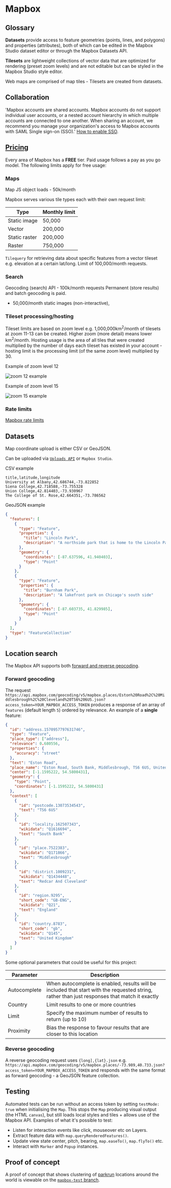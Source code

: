 # Mapbox

## Glossary

**Datasets** provide access to feature geometries (points, lines, and polygons) and properties (attributes), both of which can be edited in the Mapbox Studio dataset editor or through the Mapbox Datasets API.

**Tilesets** are lightweight collections of vector data that are optimized for rendering (preset zoom levels) and are not editable but can be styled in the Mapbox Studio style editor.

Web maps are comprised of map tiles - Tilesets are created from datasets.

## Collaboration

'Mapbox accounts are shared accounts. Mapbox accounts do not support individual user accounts, or a nested account hierarchy in which multiple accounts are connected to one another. When sharing an account, we recommend you manage your organization's access to Mapbox accounts with SAML Single sign-on (SSO).' [How to enable SSO](https://docs.mapbox.com/accounts/guides/settings/#single-sign-on-authentication-sso).

## [Pricing](https://www.mapbox.com/pricing)

Every area of Mapbox has a **FREE** tier. Paid usage follows a pay as you go model. The following limits apply for free usage:

### Maps

Map JS object loads - 50k/month

Mapbox serves various tile types each with their own request limit:

| Type          | Monthly limit |
| ------------- | ------------- |
| Static image  | 50,000        |
| Vector        | 200,000       |
| Static raster | 200,000       |
| Raster        | 750,000       |

`Tilequery` for retrieving data about specific features from a vector tileset e.g. elevation at a certain lat/long. Limit of 100,000/month requests.

### Search

Geocoding (search) API - 100k/month requests
Permanent (store results) and batch geocoding is paid.

- 50,000/month static images (non-interactive),

### Tileset processing/hosting

Tileset limits are based on zoom level e.g. 1,000,000km<sup>2</sup>/month of tilesets at zoom 11-13 can be created. Higher zoom (more detail) means lower km<sup>2</sup>/month. Hosting usage is the area of all tiles that were created multiplied by the number of days each tileset has existed in your account - hosting limit is the processing limit (of the same zoom level) multiplied by 30.

Example of zoom level 12

![zoom 12 example](./assets/zoom-12-example.png)

Example of zoom level 15

![zoom 15 example](./assets/zoom-15-example.png)

### Rate limits

[Mapbox rate limits](https://docs.mapbox.com/api/overview/#rate-limits)

## Datasets

Map coordinate upload is either CSV or GeoJSON.

Can be uploaded via [`Uploads API`](https://docs.mapbox.com/help/glossary/uploads-api/) or `Mapbox Studio`.

CSV example

```
title,latitude,longitude
University at Albany,42.686744,-73.822852
Siena College,42.718588,-73.755328
Union College,42.814403,-73.930967
The College of St. Rose,42.664351,-73.786562
```

GeoJSON example

```json
{
  "features": [
    {
      "type": "Feature",
      "properties": {
        "title": "Lincoln Park",
        "description": "A northside park that is home to the Lincoln Park Zoo"
      },
      "geometry": {
        "coordinates": [-87.637596, 41.940403],
        "type": "Point"
      }
    },
    {
      "type": "Feature",
      "properties": {
        "title": "Burnham Park",
        "description": "A lakefront park on Chicago's south side"
      },
      "geometry": {
        "coordinates": [-87.603735, 41.829985],
        "type": "Point"
      }
    }
  ],
  "type": "FeatureCollection"
}
```

## Location search

The Mapbox API supports both [forward and reverse geocoding](https://docs.mapbox.com/api/search/geocoding/).

### Forward geocoding

The request `https://api.mapbox.com/geocoding/v5/mapbox.places/Eston%20Road%2C%20Middlesbrough%2C%20Cleveland%20TS6%206US.json?access_token=YOUR_MAPBOX_ACCESS_TOKEN` produces a response of an array of `features` (default length `5`) ordered by relevance. An example of a **single** feature:

```json
{
  "id": "address.1570957797631746",
  "type": "Feature",
  "place_type": ["address"],
  "relevance": 0.680556,
  "properties": {
    "accuracy": "street"
  },
  "text": "Eston Road",
  "place_name": "Eston Road, South Bank, Middlesbrough, TS6 6US, United Kingdom",
  "center": [-1.1595222, 54.5800431],
  "geometry": {
    "type": "Point",
    "coordinates": [-1.1595222, 54.5800431]
  },
  "context": [
    {
      "id": "postcode.13073534543",
      "text": "TS6 6US"
    },
    {
      "id": "locality.162507343",
      "wikidata": "Q1616694",
      "text": "South Bank"
    },
    {
      "id": "place.7522383",
      "wikidata": "Q171866",
      "text": "Middlesbrough"
    },
    {
      "id": "district.1009231",
      "wikidata": "Q1434448",
      "text": "Redcar And Cleveland"
    },
    {
      "id": "region.9295",
      "short_code": "GB-ENG",
      "wikidata": "Q21",
      "text": "England"
    },
    {
      "id": "country.8783",
      "short_code": "gb",
      "wikidata": "Q145",
      "text": "United Kingdom"
    }
  ]
}
```

Some optional parameters that could be useful for this project:

| Parameter    | Description                                                                                                                                   |
| ------------ | --------------------------------------------------------------------------------------------------------------------------------------------- |
| Autocomplete | When autocomplete is enabled, results will be included that start with the requested string, rather than just responses that match it exactly |
| Country      | Limit results to one or more countries                                                                                                        |
| Limit        | Specify the maximum number of results to return (up to 10)                                                                                    |
| Proximity    | Bias the response to favour results that are closer to this location                                                                          |

### Reverse geocoding

A reverse geocoding request uses `{long],{lat}.json` e.g. `https://api.mapbox.com/geocoding/v5/mapbox.places/-73.989,40.733.json?access_token=YOUR_MAPBOX_ACCESS_TOKEN` and responds with the same format as forward geocoding - a GeoJSON feature collection.

## Testing

Automated tests can be run without an access token by setting `testMode: true` when initialising the `Map`. This stops the `Map` producing visual output (the HTML `canvas`), but still loads local styles and tiles + allows use of the Mapbox API. Examples of what it's possible to test:

- Listen for interaction events like click, mouseover etc on Layers.
- Extract feature data with `map.queryRenderedFeatures()`.
- Update view state center, pitch, bearing, `map.easeTo()`, `map.flyTo()` etc.
- Interact with `Marker` and `Popup` instances.

## Proof of concept

A proof of concept that shows clustering of [parkrun](https://images.parkrun.com/events.json) locations around the world is viewable on the [`mapbox-test` branch](https://github.com/digicatapult/hii-client/tree/mapbox-test).
